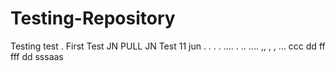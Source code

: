 # Testing-Repository

Testing test . First Test JN PULL JN
Test 11 jun . . . . .... . .. 
.... ,, , ,
...
ccc
dd ff fff
dd
sssaas
